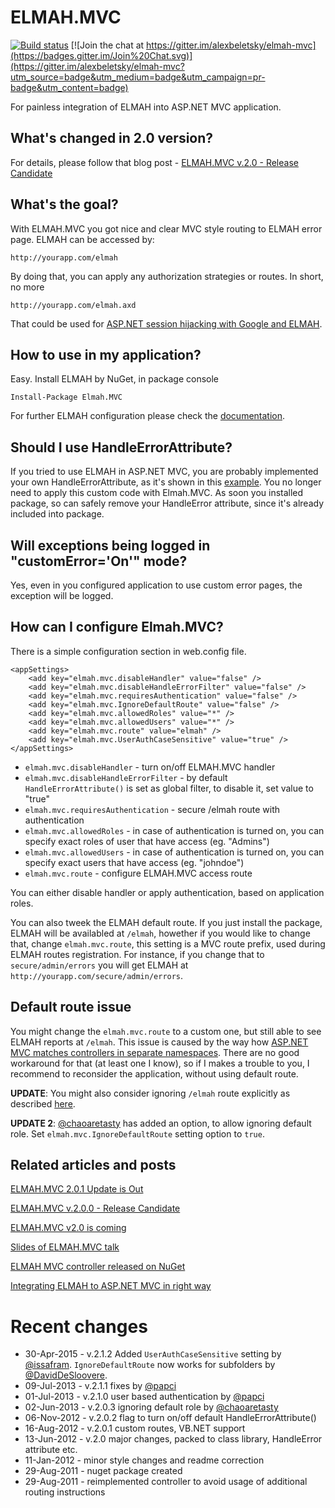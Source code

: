 ELMAH.MVC
=========
[![Build status](https://ci.appveyor.com/api/projects/status/b2qui7s4kv3w784u/branch/master?svg=true)](https://ci.appveyor.com/project/issafram/elmah-mvc/branch/master) [![Join the chat at https://gitter.im/alexbeletsky/elmah-mvc](https://badges.gitter.im/Join%20Chat.svg)](https://gitter.im/alexbeletsky/elmah-mvc?utm_source=badge&utm_medium=badge&utm_campaign=pr-badge&utm_content=badge)

For painless integration of ELMAH into ASP.NET MVC application.

What's changed in 2.0 version?
------------------------------

For details, please follow that blog post - [ELMAH.MVC v.2.0 - Release Candidate](http://www.beletsky.net/2012/06/elmahmvc-v200-release-candidate.html)

What's the goal?
-------------------

With ELMAH.MVC you got nice and clear MVC style routing to ELMAH error page. ELMAH can be accessed by:

	http://yourapp.com/elmah

By doing that, you can apply any authorization strategies or routes. In short, no more

	http://yourapp.com/elmah.axd

That could be used for [ASP.NET session hijacking with Google and ELMAH](http://www.troyhunt.com/2012/01/aspnet-session-hijacking-with-google.html).

How to use in my application?
------------------------------

Easy. Install ELMAH by NuGet, in package console

	Install-Package Elmah.MVC

For further ELMAH configuration please check the [documentation](https://code.google.com/p/elmah/).

Should I use HandleErrorAttribute?
----------------------------------

If you tried to use ELMAH in ASP.NET MVC, you are probably implemented your own HandleErrorAttribute, as it's shown in this [example](http://stackoverflow.com/questions/766610/how-to-get-elmah-to-work-with-asp-net-mvc-handleerror-attribute). You no longer need to apply this custom code with Elmah.MVC. As soon you installed package, so can safely remove your HandleError attribute, since it's already included into package.

Will exceptions being logged in "customError='On'" mode?
--------------------------------------------------------

Yes, even in you configured application to use custom error pages, the exception will be logged.

How can I configure Elmah.MVC?
------------------------------

There is a simple configuration section in web.config file.

	<appSettings>
		<add key="elmah.mvc.disableHandler" value="false" />
		<add key="elmah.mvc.disableHandleErrorFilter" value="false" />
		<add key="elmah.mvc.requiresAuthentication" value="false" />
		<add key="elmah.mvc.IgnoreDefaultRoute" value="false" />
		<add key="elmah.mvc.allowedRoles" value="*" />
		<add key="elmah.mvc.allowedUsers" value="*" />
		<add key="elmah.mvc.route" value="elmah" />
		<add key="elmah.mvc.UserAuthCaseSensitive" value="true" />
	</appSettings>

* `elmah.mvc.disableHandler` - turn on/off ELMAH.MVC handler
* `elmah.mvc.disableHandleErrorFilter` - by default `HandleErrorAttribute()` is set as global filter, to disable it, set value to "true"
* `elmah.mvc.requiresAuthentication` - secure /elmah route with authentication
* `elmah.mvc.allowedRoles` - in case of authentication is turned on, you can specify exact roles of user that have access (eg. "Admins")
* `elmah.mvc.allowedUsers` - in case of authentication is turned on, you can specify exact users that have access (eg. "johndoe")
* `elmah.mvc.route` - configure ELMAH.MVC access route

You can either disable handler or apply authentication, based on application roles.

You can also tweek the ELMAH default route. If you just install the package, ELMAH will be availabled at `/elmah`, howether if you would like to change that, change `elmah.mvc.route`, this setting is a MVC route prefix, used during ELMAH routes registration. For instance, if you change that to `secure/admin/errors` you will get ELMAH at `http://yourapp.com/secure/admin/errors`.

Default route issue
-------------------

You might change the `elmah.mvc.route` to a custom one, but still able to see ELMAH reports at `/elmah`. This issue is caused by the way how [ASP.NET MVC matches controllers in separate namespaces](http://www.beletsky.net/2012/07/aspnet-mvc-routes-and-namespaces.html). There are no good workaround for that (at least one I know), so if I makes a trouble to you, I recommend to reconsider the application, without using default route.

**UPDATE**: You might also consider ignoring ``/elmah`` route explicitly as described [here](https://github.com/alexanderbeletsky/elmah.mvc/issues/26).

**UPDATE 2**: [@chaoaretasty](https://github.com/chaoaretasty) has added an option, to allow ignoring default role. Set `elmah.mvc.IgnoreDefaultRoute` setting option to `true`.

Related articles and posts
--------------------------

[ELMAH.MVC 2.0.1 Update is Out](http://www.beletsky.net/2012/08/elmahmvc-201-update-is-out.html)

[ELMAH.MVC v.2.0.0 - Release Candidate](http://www.beletsky.net/2012/06/elmahmvc-v200-release-candidate.html)

[ELMAH.MVC v2.0 is coming](http://www.beletsky.net/2012/06/elmahmvc-v20-is-coming.html)

[Slides of ELMAH.MVC talk](https://speakerdeck.com/u/alexanderbeletsky/p/elmah-and-elmahmvc)

[ELMAH MVC controller released on NuGet](http://www.beletsky.net/2011/08/elmah-mvc-controller-released-on-nuget.html)

[Integrating ELMAH to ASP.NET MVC in right way](http://www.beletsky.net/2011/03/integrating-elmah-to-aspnet-mvc-in.html)

Recent changes
==============

* 30-Apr-2015 - v.2.1.2 Added `UserAuthCaseSensitive` setting by [@issafram](https://github.com/issafram). `IgnoreDefaultRoute` now works for subfolders by [@DavidDeSloovere](https://github.com/DavidDeSloovere).
* 09-Jul-2013 - v.2.1.1 fixes by [@papci](https://github.com/papci)
* 01-Jul-2013 - v.2.1.0 user based authentication by [@papci](https://github.com/papci)
* 02-Jun-2013 - v.2.0.3 ignoring default role by [@chaoaretasty](https://github.com/chaoaretasty)
* 06-Nov-2012 - v.2.0.2 flag to turn on/off default HandleErrorAttribute()
* 16-Aug-2012 - v.2.0.1 custom routes, VB.NET support
* 13-Jun-2012 - v.2.0 major changes, packed to class library, HandleError attribute etc.
* 11-Jan-2012 - minor style changes and readme correction
* 29-Aug-2011 - nuget package created
* 29-Aug-2011 - reimplemented controller to avoid usage of additional routing instructions